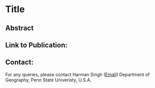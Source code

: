 # Title

## Abstract
 
## Link to Publication:

## Contact:

For any queries, please contact
Harman Singh 
(<a href=mailto:hxs5376@psu.edu>Email</a>)
Department of Geography, 
Penn State Univeristy, U.S.A.
